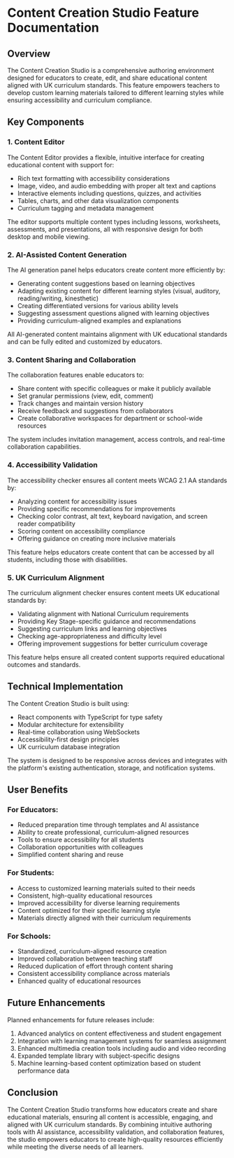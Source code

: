 # Content Creation Studio Feature Documentation

## Overview

The Content Creation Studio is a comprehensive authoring environment designed for educators to create, edit, and share educational content aligned with UK curriculum standards. This feature empowers teachers to develop custom learning materials tailored to different learning styles while ensuring accessibility and curriculum compliance.

## Key Components

### 1. Content Editor

The Content Editor provides a flexible, intuitive interface for creating educational content with support for:

- Rich text formatting with accessibility considerations
- Image, video, and audio embedding with proper alt text and captions
- Interactive elements including questions, quizzes, and activities
- Tables, charts, and other data visualization components
- Curriculum tagging and metadata management

The editor supports multiple content types including lessons, worksheets, assessments, and presentations, all with responsive design for both desktop and mobile viewing.

### 2. AI-Assisted Content Generation

The AI generation panel helps educators create content more efficiently by:

- Generating content suggestions based on learning objectives
- Adapting existing content for different learning styles (visual, auditory, reading/writing, kinesthetic)
- Creating differentiated versions for various ability levels
- Suggesting assessment questions aligned with learning objectives
- Providing curriculum-aligned examples and explanations

All AI-generated content maintains alignment with UK educational standards and can be fully edited and customized by educators.

### 3. Content Sharing and Collaboration

The collaboration features enable educators to:

- Share content with specific colleagues or make it publicly available
- Set granular permissions (view, edit, comment)
- Track changes and maintain version history
- Receive feedback and suggestions from collaborators
- Create collaborative workspaces for department or school-wide resources

The system includes invitation management, access controls, and real-time collaboration capabilities.

### 4. Accessibility Validation

The accessibility checker ensures all content meets WCAG 2.1 AA standards by:

- Analyzing content for accessibility issues
- Providing specific recommendations for improvements
- Checking color contrast, alt text, keyboard navigation, and screen reader compatibility
- Scoring content on accessibility compliance
- Offering guidance on creating more inclusive materials

This feature helps educators create content that can be accessed by all students, including those with disabilities.

### 5. UK Curriculum Alignment

The curriculum alignment checker ensures content meets UK educational standards by:

- Validating alignment with National Curriculum requirements
- Providing Key Stage-specific guidance and recommendations
- Suggesting curriculum links and learning objectives
- Checking age-appropriateness and difficulty level
- Offering improvement suggestions for better curriculum coverage

This feature helps ensure all created content supports required educational outcomes and standards.

## Technical Implementation

The Content Creation Studio is built using:

- React components with TypeScript for type safety
- Modular architecture for extensibility
- Real-time collaboration using WebSockets
- Accessibility-first design principles
- UK curriculum database integration

The system is designed to be responsive across devices and integrates with the platform's existing authentication, storage, and notification systems.

## User Benefits

### For Educators:
- Reduced preparation time through templates and AI assistance
- Ability to create professional, curriculum-aligned resources
- Tools to ensure accessibility for all students
- Collaboration opportunities with colleagues
- Simplified content sharing and reuse

### For Students:
- Access to customized learning materials suited to their needs
- Consistent, high-quality educational resources
- Improved accessibility for diverse learning requirements
- Content optimized for their specific learning style
- Materials directly aligned with their curriculum requirements

### For Schools:
- Standardized, curriculum-aligned resource creation
- Improved collaboration between teaching staff
- Reduced duplication of effort through content sharing
- Consistent accessibility compliance across materials
- Enhanced quality of educational resources

## Future Enhancements

Planned enhancements for future releases include:

1. Advanced analytics on content effectiveness and student engagement
2. Integration with learning management systems for seamless assignment
3. Enhanced multimedia creation tools including audio and video recording
4. Expanded template library with subject-specific designs
5. Machine learning-based content optimization based on student performance data

## Conclusion

The Content Creation Studio transforms how educators create and share educational materials, ensuring all content is accessible, engaging, and aligned with UK curriculum standards. By combining intuitive authoring tools with AI assistance, accessibility validation, and collaboration features, the studio empowers educators to create high-quality resources efficiently while meeting the diverse needs of all learners.
